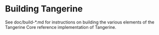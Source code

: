 Building Tangerine
================

See doc/build-*.md for instructions on building the various
elements of the Tangerine Core reference implementation of Tangerine.
